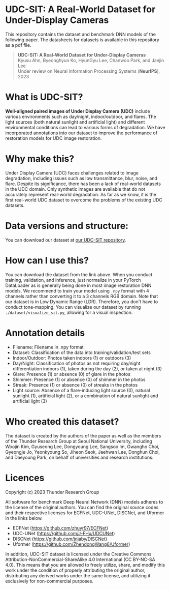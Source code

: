 # UDC-SIT: A Real-World Dataset for Under-Display Cameras 

This repository contains the dataset and benchmark DNN models of the following paper. The datasheets for datasets is available in this repository as a pdf file.
> **UDC-SIT: A Real-World Dataset for Under-Display Cameras**<br>
> Kyusu Ahn, Byeonghyun Ko, HyunGyu Lee, Chanwoo Park, and Jaejin Lee<br>
> Under review on Neural Information Processing Systems (**NeurIPS**), 2023<br>

# What is UDC-SIT?
**Well-aligned paired images of Under Display Camera (UDC)** include various environments such as day/night, indoor/outdoor, and flares. The light sources (both natural sunlight and artificial light) and different environmental conditions can lead to various forms of degradation. We have incorporated annotations into our dataset to improve the performance of restoration models for UDC image restoration.


# Why make this?
Under Display Camera (UDC) faces challenges related to image degradation, including issues such as low transmittance, blur, noise, and flare. Despite its significance, there has been a lack of real-world datasets in the UDC domain. Only synthetic images are available that do not accurately represent real-world degradation. As far as we know, it is the first real-world UDC dataset to overcome the problems of the existing UDC datasets.


# Data versions and structure:
You can download our dataset at [our UDC-SIT repository](https://www.dropbox.com/s/9j0v2nnvr0eo91g/UDC-SIT.tar.gz?dl=0).


# How can I use this?
You can download the dataset from the link above. When you conduct training, validation, and inference, just normalize in your PyTorch DataLoader as is generally being done in most image restoration DNN models. We recommend to train your model using `.npy` format with 4 channels rather than converting it to a 3 channels RGB domain. Note that our dataset is in Low Dynamic Range (LDR). Therefore, you don't have to conduct tone-mapping. You can visualize our dataset by running `./dataset/visualize_sit.py`, allowing for a visual inspection.


# Annotation details
- Filename: Filename in .npy format
- Dataset: Classification of the data into training/validation/test sets
- Indoor/Outdoor: Photos taken indoors (1) or outdoors (3)
- Day/Night: Classification of photos as not requiring day/night differentiation indoors (1), taken during the day (2), or taken at night (3)
- Glare: Presence (1) or absence (0) of glare in the photos
- Shimmer: Presence (1) or absence (0) of shimmer in the photos
- Streak: Presence (1) or absence (0) of streaks in the photos
- Light source: Absence of a flare-inducing light source (0), natural sunlight (1), artificial light (2), or a combination of natural sunlight and artificial light (3)


# Who created this dataset?
The dataset is created by the authors of the paper as well as the members of the Thunder Research Group at Seoul National University, including Woojin Kim, Gyuseong Lee, Dongyoung Lee, Sangsoo Im, Gwangho Choi, Gyeongje Jo, Yeonkyoung So, Jiheon Seok, Jaehwan Lee, Donghun Choi, and Daeyoung Park, on behalf of universities and research institutions.


# Licences 
Copyright (c) 2023 Thunder Research Group

All software for benchmark Deep Neural Network (DNN) models adheres to the license of the original authors. You can find the original source codes and their respective licenses for ECFNet, UDC-UNet, DISCNet, and Uformer in the links below.
- ECFNet (https://github.com/zhuyr97/ECFNet)
- UDC-UNet (https://github.com/J-FHu/UDCUNet)
- DISCNet (https://github.com/jnjaby/DISCNet)
- Uformer (https://github.com/ZhendongWang6/Uformer)

In addition, UDC-SIT dataset is licensed under the Creative Commons Attribution-NonCommercial-ShareAlike 4.0 International (CC BY-NC-SA 4.0). This means that you are allowed to freely utilize, share, and modify this work under the condition of properly attributing the original author, distributing any derived works under the same license, and utilizing it exclusively for non-commercial purposes.
